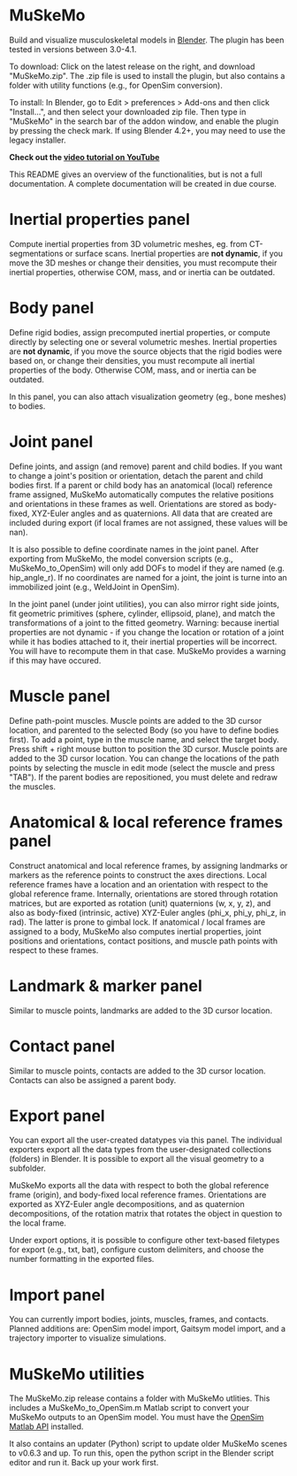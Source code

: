 # **MuSkeMo**

Build and visualize musculoskeletal models in [Blender](https://www.blender.org/). The plugin has been tested in versions between 3.0-4.1.

To download: Click on the latest release on the right, and download "MuSkeMo.zip". The .zip file is used to install the plugin, but also contains a folder with utility functions (e.g., for OpenSim conversion).

To install: In Blender, go to Edit > preferences > Add-ons and then click "Install...", and then select your downloaded zip file. Then type in "MuSkeMo" in the search bar of the addon window, and enable the plugin by pressing the check mark. If using Blender 4.2+, you may need to use the legacy installer.

**Check out the [video tutorial on YouTube](https://www.youtube.com/watch?v=9eMm9YalXtg)**

This README gives an overview of the functionalities, but is not a full documentation. A complete documentation will be created in due course.

# **Inertial properties panel**

Compute inertial properties from 3D volumetric meshes, eg. from CT-segmentations or surface scans.
Inertial properties are **not dynamic**, if you move the 3D meshes or change their densities, you must recompute their inertial properties, otherwise COM, mass, and or inertia can be outdated.

# **Body panel**

Define rigid bodies, assign precomputed inertial properties, or compute directly by selecting one or several volumetric meshes.
Inertial properties are **not dynamic**, if you move the source objects that the rigid bodies were based on, or change their densities, you must recompute all inertial properties of the body. Otherwise COM, mass, and or inertia can be outdated.

In this panel, you can also attach visualization geometry (eg., bone meshes) to bodies. 

# **Joint panel**

Define joints, and assign (and remove) parent and child bodies. If you want to change a joint's position or orientation, detach the parent and child bodies first. If a parent or child body has an anatomical (local) reference frame assigned, MuSkeMo automatically computes the relative positions and orientations in these frames as well. Orientations are stored as body-fixed, XYZ-Euler angles and as quaternions. All data that are created are included during export (if local frames are not assigned, these values will be nan).

It is also possible to define coordinate names in the joint panel. After exporting from MuSkeMo, the model conversion scripts (e.g., MuSkeMo_to_OpenSim) will only add DOFs to model if they are named (e.g. hip_angle_r). If no coordinates are named for a joint, the joint is turne into an immobilized joint (e.g., WeldJoint in OpenSim). 

In the joint panel (under joint utilities), you can also mirror right side joints, fit geometric primitives (sphere, cylinder, ellipsoid, plane), and match the transformations of a joint to the fitted geometry. Warning: because inertial properties are not dynamic - if you change the location or rotation of a joint while it has bodies attached to it, their inertial properties will be incorrect. You will have to recompute them in that case. MuSkeMo provides a warning if this may have occured. 

# **Muscle panel**

Define path-point muscles. Muscle points are added to the 3D cursor location, and parented to the selected Body (so you have to define bodies first). 
To add a point, type in the muscle name, and select the target body. Press shift + right mouse button to position the 3D cursor. Muscle points are added to the 3D cursor location.
You can change the locations of the path points by selecting the muscle in edit mode (select the muscle and press "TAB"). If the parent bodies are repositioned, you must delete and redraw the muscles.

# **Anatomical & local reference frames panel**

Construct anatomical and local reference frames, by assigning landmarks or markers as the reference points to construct the axes directions. Local reference frames have a location and an orientation with respect to the global reference frame.
Internally, orientations are stored through rotation matrices, but are exported as rotation (unit) quaternions (w, x, y, z), and also as body-fixed (intrinsic, active) XYZ-Euler angles (phi_x, phi_y, phi_z, in rad). The latter is prone to gimbal lock. If anatomical / local frames are assigned to a body, MuSkeMo also computes inertial properties, joint positions and orientations, contact positions, and muscle path points with respect to these frames.


# **Landmark & marker panel**

Similar to muscle points, landmarks are added to the 3D cursor location.

# **Contact panel**

Similar to muscle points, contacts are added to the 3D cursor location. Contacts can also be assigned a parent body.

# **Export panel**

You can export all the user-created datatypes via this panel. The individual exporters export all the data types from the user-designated collections (folders) in Blender. It is possible to export all the visual geometry to a subfolder.

MuSkeMo exports all the data with respect to both the global reference frame (origin), and body-fixed local reference frames. Orientations are exported as XYZ-Euler angle decompositions, and as quaternion decompositions, of the rotation matrix that rotates the object in question to the local frame.

Under export options, it is possible to configure other text-based filetypes for export (e.g., txt, bat), configure custom delimiters, and choose the number formatting in the exported files.


# **Import panel**

You can currently import bodies, joints, muscles, frames, and contacts. Planned additions are: OpenSim model import, Gaitsym model import, and a trajectory importer to visualize simulations.

# **MuSkeMo utilities**

The MuSkeMo.zip release contains a folder with MuSkeMo utlities. This includes a MuSkeMo_to_OpenSim.m Matlab script to convert your MuSkeMo outputs to an OpenSim model. You must have the [OpenSim Matlab API](https://opensimconfluence.atlassian.net/wiki/spaces/OpenSim/pages/53089380/Scripting+with+Matlab) installed. 

It also contains an updater (Python) script to update older MuSkeMo scenes to v0.6.3 and up. To run this, open the python script in the Blender script editor and run it. Back up your work first.
